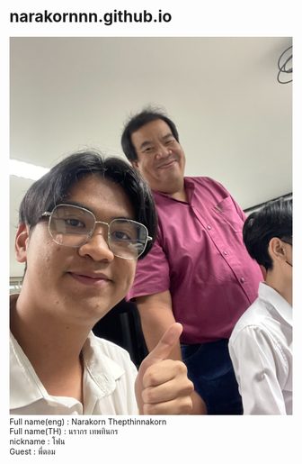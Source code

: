 # narakornnn.github.io
![alt text for screen readers](narakorn.jpg "Text to show on mouseover")
Full name(eng) : Narakorn Thepthinnakorn  
Full name(TH) : นรากร เทพทินกร  
nickname : โฟน  
Guest : พี่ตอม
